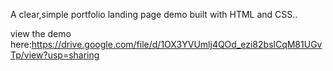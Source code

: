 A clear,simple portfolio landing page demo built with HTML and CSS..

view the demo here:https://drive.google.com/file/d/1OX3YVUmlj4QOd_ezi82bslCqM81UGvTp/view?usp=sharing
